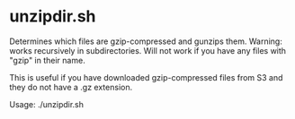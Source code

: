 # unzipdir.sh
Determines which files are gzip-compressed and gunzips them. Warning: works recursively in subdirectories. Will not work if you have any files with "gzip" in their name.

This is useful if you have downloaded gzip-compressed files from S3 and they do not have a .gz extension.

Usage:
./unzipdir.sh

